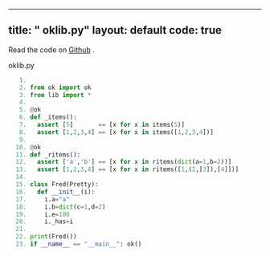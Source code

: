 

---
title: " oklib.py"
layout: default
code: true
---

Read the code on [Github](https://github.com/se4ai/code/tree/master/oklib.py) <font color=orange><i class="fab fa-github-3x"></i></font>.

 oklib.py

````python
   1. 
   2. from ok import ok
   3. from lib import *
   4. 
   5. @ok
   6. def _items():
   7.   assert [5]       == [x for x in items(5)]
   8.   assert [1,2,3,4] == [x for x in items([1,2,3,4])]
   9. 
  10. @ok
  11. def _ritems():
  12.   assert ['a','b'] == [x for x in ritems(dict(a=1,b=2))]
  13.   assert [1,2,3,4] == [x for x in ritems([1,(2,[3]),[4]])]
  14. 
  15. class Fred(Pretty):
  16.   def __init__(i):
  17.     i.a="a"
  18.     i.b=dict(c=1,d=2)
  19.     i.e=100
  20.     i._has=i
  21. 
  22. print(Fred())
  23. if __name__ == "__main__": ok()
````
